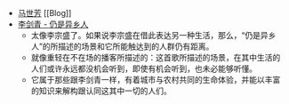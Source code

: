 - [马世芳](https://vocus.cc/user/@mafang) [[Blog]]
- [李剑青 - 仍是异乡人](https://music.douban.com/subject/27093616/)
	- 太像李宗盛了。如果说李宗盛在借此表达另一种生活，那么，“仍是异乡人”的所描述的场景和它所能触达到的人群仍有距离。
	- 就像重轻在不在场的播客所描述的：这首歌所描述的场景，在其中生活的人们或许永远都没机会听到，即使有机会听到，也未必能够听懂。
	- 它属于那些跟李剑青一样，有着城市与农村共同的生命体验，并能以丰富的知识来解构跟认同这其中一切的人们。